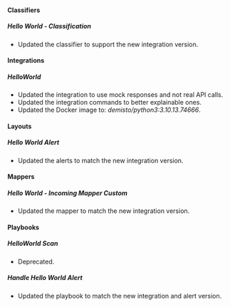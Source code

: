 
#### Classifiers

##### Hello World - Classification

- Updated the classifier to support the new integration version.

#### Integrations

##### HelloWorld

- Updated the integration to use mock responses and not real API calls.
- Updated the integration commands to better explainable ones.
- Updated the Docker image to: *demisto/python3:3.10.13.74666*.

#### Layouts

##### Hello World Alert

- Updated the alerts to match the new integration version.

#### Mappers

##### Hello World - Incoming Mapper Custom

- Updated the mapper to match the new integration version.

#### Playbooks

##### HelloWorld Scan

- Deprecated. 
##### Handle Hello World Alert

- Updated the playbook to match the new integration and alert version.
